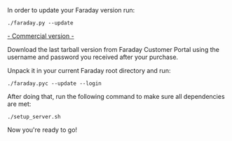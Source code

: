 In order to update your Faraday version run:

```
./faraday.py --update
```

[- Commercial version -](https://www.faradaysec.com/#download)

Download the last tarball version from Faraday Customer Portal using the username and password you received after your purchase.

Unpack it in your current Faraday root directory and run:

```
./faraday.pyc --update --login
```

After doing that, run the following command to make sure all dependencies are met:

```
./setup_server.sh
```

Now you're ready to go!
